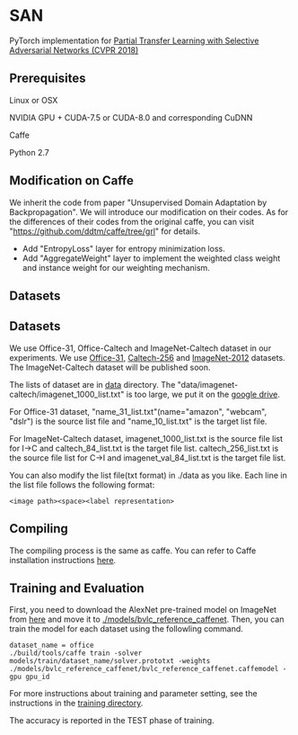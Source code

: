 # SAN
PyTorch implementation for [Partial Transfer Learning with Selective Adversarial Networks (CVPR 2018)](http://openaccess.thecvf.com/content_cvpr_2018/papers/Cao_Partial_Transfer_Learning_CVPR_2018_paper.pdf) 


## Prerequisites
Linux or OSX

NVIDIA GPU + CUDA-7.5 or CUDA-8.0 and corresponding CuDNN

Caffe

Python 2.7

## Modification on Caffe
We inherit the code from paper "Unsupervised Domain Adaptation by Backpropagation". We will introduce our modification on their codes. As for the differences of their codes from the original caffe, you can visit "https://github.com/ddtm/caffe/tree/grl" for details.

- Add "EntropyLoss" layer for entropy minimization loss.
- Add "AggregateWeight" layer to implement the weighted class weight and instance weight for our weighting mechanism. 

## Datasets
## Datasets
We use Office-31, Office-Caltech and ImageNet-Caltech dataset in our experiments. We use [Office-31](https://people.eecs.berkeley.edu/~jhoffman/domainadapt), [Caltech-256](http://www.vision.caltech.edu/Image_Datasets/Caltech256) and [ImageNet-2012](http://www.image-net.org) datasets. The ImageNet-Caltech dataset will be published soon. 

The lists of dataset are in [data](./data) directory. The "data/imagenet-caltech/imagenet_1000_list.txt" is too large, we put it on the [google drive](https://drive.google.com/open?id=1QARHJoxVpyB2EQZyrBbBHSiEQjBowPD2). 

For Office-31 dataset, "name_31_list.txt"(name="amazon", "webcam", "dslr") is the source list file and "name_10_list.txt" is the target list file.

For ImageNet-Caltech dataset, imagenet_1000_list.txt is the source file list for I->C and caltech_84_list.txt is the target file list. caltech_256_list.txt is the source file list for C->I and imagenet_val_84_list.txt is the target file list.


You can also modify the list file(txt format) in ./data as you like. Each line in the list file follows the following format:
```
<image path><space><label representation>
```

## Compiling
The compiling process is the same as caffe. You can refer to Caffe installation instructions [here](http://caffe.berkeleyvision.org/installation.html).

## Training and Evaluation
First, you need to download the AlexNet pre-trained model on ImageNet from [here](http://dl.caffe.berkeleyvision.org/bvlc_reference_caffenet.caffemodel) and move it to [./models/bvlc_reference_caffenet](./models/bvlc_reference_caffenet).
Then, you can train the model for each dataset using the followling command.
```
dataset_name = office
./build/tools/caffe train -solver models/train/dataset_name/solver.prototxt -weights ./models/bvlc_reference_caffenet/bvlc_reference_caffenet.caffemodel -gpu gpu_id
```
For more instructions about training and parameter setting, see the instructions in the [training directory](./models/train).

The accuracy is reported in the TEST phase of training.
